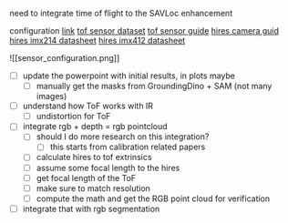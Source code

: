 need to integrate time of flight to the SAVLoc enhancement 

configuration [link](https://docs.modalai.com/voxl2-camera-configs/#c6---hires--tof--tracking)
[tof sensor dataset](https://docs.modalai.com/M0040/)
[tof sensor guide](https://docs.modalai.com/voxl-tof-sensor-user-guide/#viewing-the-data-with-ros)
[hires camera guid](https://docs.modalai.com/voxl-hi-res-sensor-user-guide/)
[hires imx214 datasheet](https://docs.modalai.com/M0025/)
[hires imx412 datasheet](https://www.modalai.com/products/mdk-m0061-1?variant=45119396413744)

![[sensor_configuration.png]]

- [ ] update the powerpoint with initial results, in plots maybe
	- [ ] manually get the masks from GroundingDino + SAM (not many images)
- [ ] understand how ToF works with IR
	- [ ] undistortion for ToF
- [ ] integrate rgb + depth = rgb pointcloud
	- [ ] should I do more research on this integration? 
		- [ ] this starts from calibration related papers
	- [ ] calculate hires to tof extrinsics 
	- [ ] assume some focal length to the hires 
	- [ ] get focal length of the ToF 
	- [ ] make sure to match resolution
	- [ ] compute the math and get the RGB point cloud for verification
- [ ] integrate that with rgb segmentation